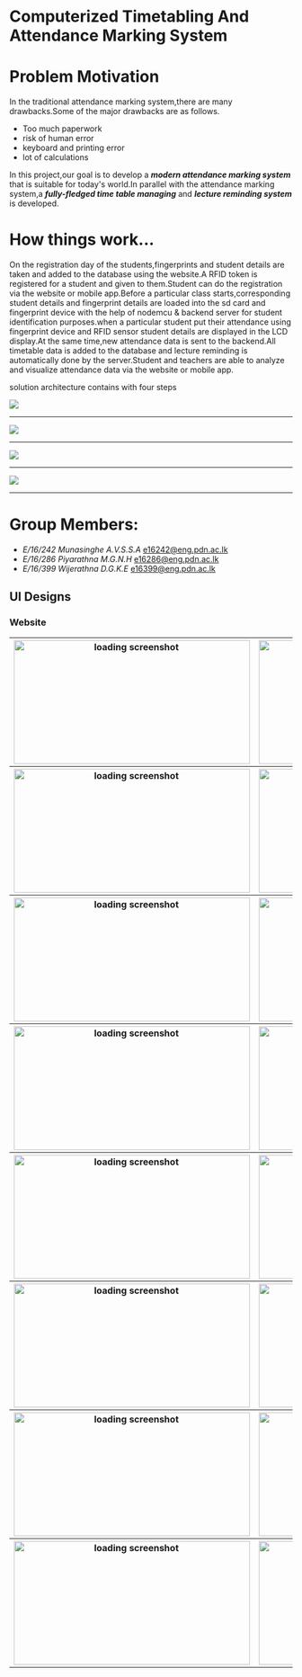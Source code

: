 <h1>Computerized Timetabling And Attendance Marking System</h1>

# Problem Motivation

In the traditional attendance marking system,there are many drawbacks.Some of the major drawbacks are as follows.
* Too much paperwork
* risk of human error
* keyboard and printing error
* lot of calculations

In this project,our goal is to develop a ***modern attendance marking system*** that is suitable for today's world.In parallel with the attendance marking system,a ***fully-fledged time table managing*** and ***lecture reminding system*** is developed.

# How things work...

On the registration day of the students,fingerprints and student details are taken and added to the database using the website.A RFID token is registered for a student and given to them.Student can do the registration via the website or mobile app.Before a particular class starts,corresponding student details and fingerprint details are loaded into the sd card and fingerprint device with the help of nodemcu & backend server for student identification purposes.when a particular student put their attendance using fingerprint device and RFID sensor student details are displayed in the LCD display.At the same time,new attendance data is sent to the backend.All timetable data is added to the database and lecture reminding is automatically done by the server.Student and teachers are able to analyze and visualize attendance data via the website or mobile app.

solution architecture contains with four steps

<img src="/docs/images/solution architecture/f1.jpg"><hr>
<img src="/docs/images/solution architecture/f2.jpg"><hr>
<img src="/docs/images/solution architecture/f3.jpg"><hr>
<img src="/docs/images/solution architecture/f4.jpg"><hr>

# Group Members:
*  *E/16/242 Munasinghe A.V.S.S.A* e16242@eng.pdn.ac.lk
*  *E/16/286 Piyarathna M.G.N.H*  e16286@eng.pdn.ac.lk
*  *E/16/399  Wijerathna D.G.K.E* e16399@eng.pdn.ac.lk

<h2>UI Designs</h2>
<h3>Website</h3>
<table style="width:100%">
  <tr>
       <th><img src="/docs/images/web/1.png" alt="loading screenshot"  width="420" height="220"/></th>
    <th><img src="/docs/images/web/2.png" alt="loading screenshot"  width="420" height="220"/></th>

   </tr>
 <tr>
    <th><img src="/docs/images/web/3.png" alt="loading screenshot"  width="420" height="220"/></th>
    <th><img src="/docs/images/web/4.png" alt="loading screenshot"  width="420" height="220"/></th>
   </tr>
 <tr>
    <th><img src="/docs/images/web/5.png" alt="loading screenshot"  width="420" height="220"/></th>
    <th><img src="/docs/images/web/6.png" alt="loading screenshot"  width="420" height="220"/></th>
   </tr>
 <tr>
    <th><img src="/docs/images/web/7.png" alt="loading screenshot"  width="420" height="220"/></th>
    <th><img src="/docs/images/web/8.png" alt="loading screenshot"  width="420" height="220"/></th>
   </tr>
 <tr>
    <th><img src="/docs/images/web/9.png" alt="loading screenshot"  width="420" height="220"/></th>
    <th><img src="/docs/images/web/10.png" alt="loading screenshot"  width="420" height="220"/></th>
   </tr>
 <tr>
    <th><img src="/docs/images/web/11.png" alt="loading screenshot"  width="420" height="220"/></th>
    <th><img src="/docs/images/web/12.png" alt="loading screenshot"  width="420" height="220"/></th>
   </tr>
 <tr>
    <th><img src="/docs/images/web/13.png" alt="loading screenshot"  width="420" height="220"/></th>
    <th><img src="/docs/images/web/14.png" alt="loading screenshot"  width="420" height="220"/></th>
   </tr>
 <tr>
    <th><img src="/docs/images/web/15.png" alt="loading screenshot"  width="420" height="220"/></th>
    <th><img src="/docs/images/web/16.png" alt="loading screenshot"  width="420" height="220"/></th>
   </tr>
</table>




 
